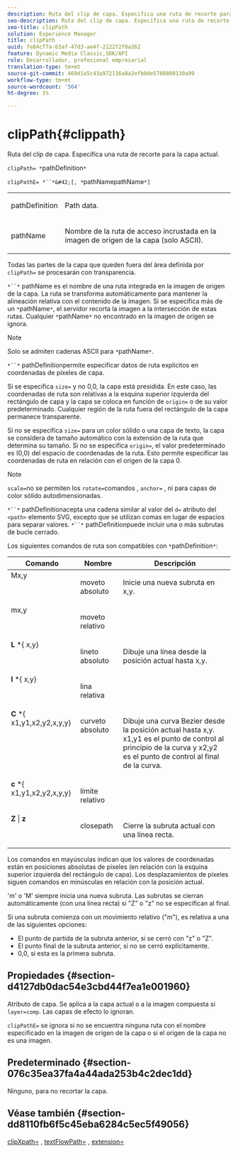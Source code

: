```yaml
---
description: Ruta del clip de capa. Especifica una ruta de recorte para la capa actual.
seo-description: Ruta del clip de capa. Especifica una ruta de recorte para la capa actual.
seo-title: clipPath
solution: Experience Manager
title: clipPath
uuid: fe84cf7a-63af-47d3-ae4f-2122f2f0a262
feature: Dynamic Media Classic,SDK/API
role: Desarrollador, profesional empresarial
translation-type: tm+mt
source-git-commit: 469d1a5c43a972116a8a2efb0de5708800130a99
workflow-type: tm+mt
source-wordcount: '564'
ht-degree: 1%

---
```



# clipPath{#clippath}

Ruta del clip de capa. Especifica una ruta de recorte para la capa actual.

`clipPath= *`pathDefinition`*`

`clipPathE= *``*&#42;[, *`pathNamepathName`*]`

<table id="simpletable_275E2A5FAB804C6388BD110D2ACA3C82"> 
 <tr class="strow"> 
  <td class="stentry"> <p><span class="codeph"> <span class="varname"> pathDefinition</span> </span> </p> </td> 
  <td class="stentry"> <p>Path data. </p></td> 
 </tr> 
 <tr class="strow"> 
  <td class="stentry"> <p><span class="codeph"> <span class="varname"> pathName</span></span> </p> </td> 
  <td class="stentry"> <p>Nombre de la ruta de acceso incrustada en la imagen de origen de la capa (solo ASCII). </p></td> 
 </tr> 
</table>

Todas las partes de la capa que queden fuera del área definida por `clipPath=` se procesarán con transparencia.

`*``*` pathName es el nombre de una ruta integrada en la imagen de origen de la capa. La ruta se transforma automáticamente para mantener la alineación relativa con el contenido de la imagen. Si se especifica más de un `*`pathName`*`, el servidor recorta la imagen a la intersección de estas rutas. Cualquier `*`pathName`*` no encontrado en la imagen de origen se ignora.

>[!NOTE]
>
>Solo se admiten cadenas ASCII para `*`pathName`*`.

`*``*` pathDefinitionpermite especificar datos de ruta explícitos en coordenadas de píxeles de capa.

Si se especifica `size=` y no 0,0, la capa está presidida. En este caso, las coordenadas de ruta son relativas a la esquina superior izquierda del rectángulo de capa y la capa se coloca en función de `origin=` o de su valor predeterminado. Cualquier región de la ruta fuera del rectángulo de la capa permanece transparente.

Si no se especifica `size=` para un color sólido o una capa de texto, la capa se considera de tamaño automático con la extensión de la ruta que determina su tamaño. Si no se especifica `origin=`, el valor predeterminado es (0,0) del espacio de coordenadas de la ruta. Esto permite especificar las coordenadas de ruta en relación con el origen de la capa 0.

>[!NOTE]
>
>`scale=`no se permiten los  `rotate=`comandos ,  `anchor=` , ni para capas de color sólido autodimensionadas.

`*``*` pathDefinitionacepta una cadena similar al valor del  `d=` atributo del  `<path>` elemento SVG, excepto que se utilizan comas en lugar de espacios para separar valores. `*``*` pathDefinitionpuede incluir una o más subrutas de bucle cerrado.

Los siguientes comandos de ruta son compatibles con `*`pathDefinition`*`:

<table id="table_A74DD7A48B1C417D9D4BA46BECEAB981"> 
 <thead> 
  <tr> 
   <th class="entry"> <b> Comando</b> </th> 
   <th class="entry"> <b> Nombre</b> </th> 
   <th class="entry"> <b> Descripción</b> </th> 
  </tr> 
 </thead>
 <tbody> 
  <tr valign="top"> 
   <td> <b> </b> <span class="varname"> Mx,y</span> </td> 
   <td> <p> moveto absoluto </p> </td> 
   <td> <p> Inicie una nueva subruta en x,y. </p> </td> 
  </tr> 
  <tr valign="top"> 
   <td> <b> </b> <span class="varname"> mx,y</span> </td> 
   <td> <p> moveto relativo </p> </td> 
  </tr> 
  <tr valign="top"> 
   <td> <b> L</b> *{<span class="varname"> x,y</span>} </td> 
   <td> <p> lineto absoluto </p> </td> 
   <td> <p> Dibuje una línea desde la posición actual hasta x,y. </p> </td> 
  </tr> 
  <tr valign="top"> 
   <td> <b> l</b> *{<span class="varname"> x,y</span>} </td> 
   <td> <p> lina relativa </p> </td> 
  </tr> 
  <tr valign="top"> 
   <td> <b> C</b> *{<span class="varname"> x1,y1,x2,y2,x,y,y</span>} </td> 
   <td> <p> curveto absoluto </p> </td> 
   <td> <p> Dibuje una curva Bezier desde la posición actual hasta x,y. x1,y1 es el punto de control al principio de la curva y x2,y2 es el punto de control al final de la curva. </p> </td> 
  </tr> 
  <tr valign="top"> 
   <td> <b> c</b> *{<span class="varname"> x1,y1,x2,y2,x,y,y</span>} </td> 
   <td> <p> límite relativo </p> </td> 
  </tr> 
  <tr valign="top"> 
   <td> <b> Z</b> |  <b>z</b> </td> 
   <td> <p> closepath </p> </td> 
   <td> <p> Cierre la subruta actual con una línea recta. </p> </td> 
  </tr> 
 </tbody> 
</table>

Los comandos en mayúsculas indican que los valores de coordenadas están en posiciones absolutas de píxeles (en relación con la esquina superior izquierda del rectángulo de capa). Los desplazamientos de píxeles siguen comandos en minúsculas en relación con la posición actual.

&#39;m&#39; o &#39;M&#39; siempre inicia una nueva subruta. Las subrutas se cierran automáticamente (con una línea recta) si &quot;Z&quot; o &quot;z&quot; no se especifican al final.

Si una subruta comienza con un movimiento relativo (&quot;m&quot;), es relativa a una de las siguientes opciones:

* El punto de partida de la subruta anterior, si se cerró con &quot;z&quot; o &quot;Z&quot;.
* El punto final de la subruta anterior, si no se cerró explícitamente.
* 0,0, si esta es la primera subruta.

## Propiedades {#section-d4127db0dac54e3cbd44f7ea1e001960}

Atributo de capa. Se aplica a la capa actual o a la imagen compuesta si `layer=comp`. Las capas de efecto lo ignoran.

`clipPathE=` se ignora si no se encuentra ninguna ruta con el nombre especificado en la imagen de origen de la capa o si el origen de la capa no es una imagen.

## Predeterminado {#section-076c35ea37fa4a44ada253b4c2dec1dd}

Ninguno, para no recortar la capa.

## Véase también {#section-dd8110fb6f5c45eba6284c5ec5f49056}

[clipXpath=](../../../../../is-api/http-ref/image-serving-api-ref/c-http-protocol-reference/c-command-reference/r-clipxpath.md#reference-17e5e4da3e044943af8f963f58a45f53) ,  [textFlowPath=](../../../../../is-api/http-ref/image-serving-api-ref/c-http-protocol-reference/c-command-reference/r-textflowpath.md#reference-0b8d9493d71342f0b6a64a6d221584ef) ,  [extension=](../../../../../is-api/http-ref/image-serving-api-ref/c-http-protocol-reference/c-command-reference/r-extend.md#reference-7e9156beb285459d830e2d56782a74ac)
